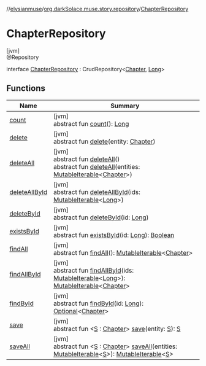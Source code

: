 //[elysianmuse](../../../index.md)/[org.darkSolace.muse.story.repository](../index.md)/[ChapterRepository](index.md)

# ChapterRepository

[jvm]\
@Repository

interface [ChapterRepository](index.md) : CrudRepository&lt;[Chapter](../../org.darkSolace.muse.story.model/-chapter/index.md), [Long](https://kotlinlang.org/api/latest/jvm/stdlib/kotlin/-long/index.html)&gt;

## Functions

| Name | Summary |
|---|---|
| [count](../../org.darkSolace.muse.user.repository/-user-settings-repository/index.md#-1347258675%2FFunctions%2F-1216412040) | [jvm]<br>abstract fun [count](../../org.darkSolace.muse.user.repository/-user-settings-repository/index.md#-1347258675%2FFunctions%2F-1216412040)(): [Long](https://kotlinlang.org/api/latest/jvm/stdlib/kotlin/-long/index.html) |
| [delete](index.md#-951102823%2FFunctions%2F-1216412040) | [jvm]<br>abstract fun [delete](index.md#-951102823%2FFunctions%2F-1216412040)(entity: [Chapter](../../org.darkSolace.muse.story.model/-chapter/index.md)) |
| [deleteAll](../../org.darkSolace.muse.user.repository/-user-settings-repository/index.md#87931462%2FFunctions%2F-1216412040) | [jvm]<br>abstract fun [deleteAll](../../org.darkSolace.muse.user.repository/-user-settings-repository/index.md#87931462%2FFunctions%2F-1216412040)()<br>abstract fun [deleteAll](index.md#2144255820%2FFunctions%2F-1216412040)(entities: [MutableIterable](https://kotlinlang.org/api/latest/jvm/stdlib/kotlin.collections/-mutable-iterable/index.html)&lt;[Chapter](../../org.darkSolace.muse.story.model/-chapter/index.md)&gt;) |
| [deleteAllById](../../org.darkSolace.muse.user.repository/-user-settings-repository/index.md#897308593%2FFunctions%2F-1216412040) | [jvm]<br>abstract fun [deleteAllById](../../org.darkSolace.muse.user.repository/-user-settings-repository/index.md#897308593%2FFunctions%2F-1216412040)(ids: [MutableIterable](https://kotlinlang.org/api/latest/jvm/stdlib/kotlin.collections/-mutable-iterable/index.html)&lt;[Long](https://kotlinlang.org/api/latest/jvm/stdlib/kotlin/-long/index.html)&gt;) |
| [deleteById](../../org.darkSolace.muse.user.repository/-user-settings-repository/index.md#-1865927624%2FFunctions%2F-1216412040) | [jvm]<br>abstract fun [deleteById](../../org.darkSolace.muse.user.repository/-user-settings-repository/index.md#-1865927624%2FFunctions%2F-1216412040)(id: [Long](https://kotlinlang.org/api/latest/jvm/stdlib/kotlin/-long/index.html)) |
| [existsById](../../org.darkSolace.muse.user.repository/-user-settings-repository/index.md#-1245749783%2FFunctions%2F-1216412040) | [jvm]<br>abstract fun [existsById](../../org.darkSolace.muse.user.repository/-user-settings-repository/index.md#-1245749783%2FFunctions%2F-1216412040)(id: [Long](https://kotlinlang.org/api/latest/jvm/stdlib/kotlin/-long/index.html)): [Boolean](https://kotlinlang.org/api/latest/jvm/stdlib/kotlin/-boolean/index.html) |
| [findAll](../../org.darkSolace.muse.user.repository/-user-settings-repository/index.md#432803092%2FFunctions%2F-1216412040) | [jvm]<br>abstract fun [findAll](../../org.darkSolace.muse.user.repository/-user-settings-repository/index.md#432803092%2FFunctions%2F-1216412040)(): [MutableIterable](https://kotlinlang.org/api/latest/jvm/stdlib/kotlin.collections/-mutable-iterable/index.html)&lt;[Chapter](../../org.darkSolace.muse.story.model/-chapter/index.md)&gt; |
| [findAllById](../../org.darkSolace.muse.user.repository/-user-settings-repository/index.md#-2014544349%2FFunctions%2F-1216412040) | [jvm]<br>abstract fun [findAllById](../../org.darkSolace.muse.user.repository/-user-settings-repository/index.md#-2014544349%2FFunctions%2F-1216412040)(ids: [MutableIterable](https://kotlinlang.org/api/latest/jvm/stdlib/kotlin.collections/-mutable-iterable/index.html)&lt;[Long](https://kotlinlang.org/api/latest/jvm/stdlib/kotlin/-long/index.html)&gt;): [MutableIterable](https://kotlinlang.org/api/latest/jvm/stdlib/kotlin.collections/-mutable-iterable/index.html)&lt;[Chapter](../../org.darkSolace.muse.story.model/-chapter/index.md)&gt; |
| [findById](../../org.darkSolace.muse.user.repository/-user-settings-repository/index.md#635093510%2FFunctions%2F-1216412040) | [jvm]<br>abstract fun [findById](../../org.darkSolace.muse.user.repository/-user-settings-repository/index.md#635093510%2FFunctions%2F-1216412040)(id: [Long](https://kotlinlang.org/api/latest/jvm/stdlib/kotlin/-long/index.html)): [Optional](https://docs.oracle.com/javase/8/docs/api/java/util/Optional.html)&lt;[Chapter](../../org.darkSolace.muse.story.model/-chapter/index.md)&gt; |
| [save](index.md#2069604391%2FFunctions%2F-1216412040) | [jvm]<br>abstract fun &lt;[S](index.md#2069604391%2FFunctions%2F-1216412040) : [Chapter](../../org.darkSolace.muse.story.model/-chapter/index.md)&gt; [save](index.md#2069604391%2FFunctions%2F-1216412040)(entity: [S](index.md#2069604391%2FFunctions%2F-1216412040)): [S](index.md#2069604391%2FFunctions%2F-1216412040) |
| [saveAll](index.md#-1909487362%2FFunctions%2F-1216412040) | [jvm]<br>abstract fun &lt;[S](index.md#-1909487362%2FFunctions%2F-1216412040) : [Chapter](../../org.darkSolace.muse.story.model/-chapter/index.md)&gt; [saveAll](index.md#-1909487362%2FFunctions%2F-1216412040)(entities: [MutableIterable](https://kotlinlang.org/api/latest/jvm/stdlib/kotlin.collections/-mutable-iterable/index.html)&lt;[S](index.md#-1909487362%2FFunctions%2F-1216412040)&gt;): [MutableIterable](https://kotlinlang.org/api/latest/jvm/stdlib/kotlin.collections/-mutable-iterable/index.html)&lt;[S](index.md#-1909487362%2FFunctions%2F-1216412040)&gt; |

